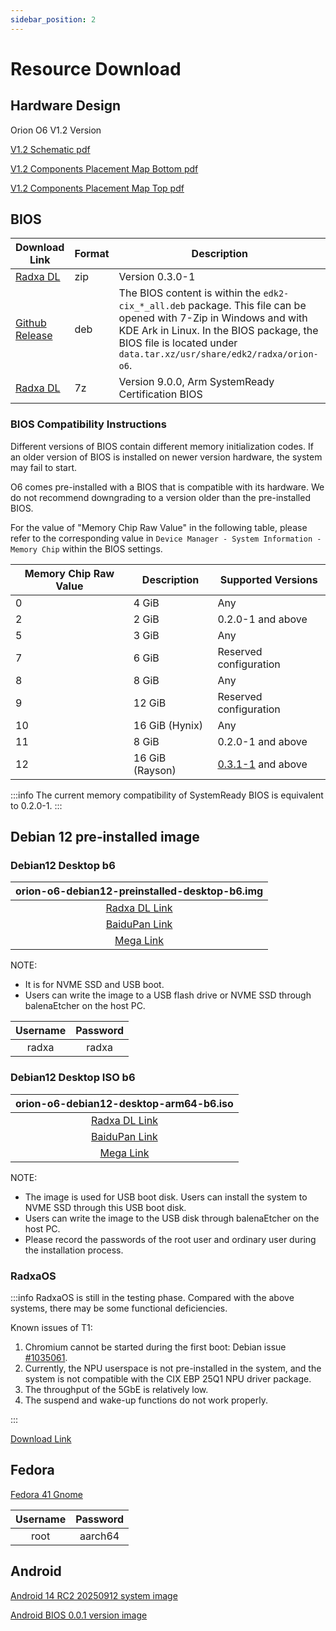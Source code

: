 ```yaml
---
sidebar_position: 2
---
```


# Resource Download

## Hardware Design

Orion O6 V1.2 Version

[V1.2 Schematic pdf](https://dl.radxa.com/orion/o6/hw/radxa_orion_o6_v1.20_schematic.pdf)

[V1.2 Components Placement Map Bottom pdf](https://dl.radxa.com/orion/o6/hw/radxa_orion_o6_v1.20_Components_Placement_map_bot.pdf)

[V1.2 Components Placement Map Top pdf](https://dl.radxa.com/orion/o6/hw/radxa_orion_o6_v1.20_Components_Placement_map_top.pdf)

## BIOS

| Download Link                                                                             | Format | Description                                                                                                                                                                                                                            |
| ----------------------------------------------------------------------------------------- | ------ | -------------------------------------------------------------------------------------------------------------------------------------------------------------------------------------------------------------------------------------- |
| [Radxa DL](https://dl.radxa.com/orion/o6/images/bios/orion-o6-bios-0.3.0-1.zip)           | zip    | Version 0.3.0-1                                                                                                                                                                                                                        |
| [Github Release](https://github.com/radxa-pkg/edk2-cix/releases/latest)                   | deb    | The BIOS content is within the `edk2-cix_*_all.deb` package. This file can be opened with 7-Zip in Windows and with KDE Ark in Linux. In the BIOS package, the BIOS file is located under `data.tar.xz/usr/share/edk2/radxa/orion-o6`. |
| [Radxa DL](https://dl.radxa.com/orion/o6/images/bios/SystemReady/latest/orion-o6-bios.7z) | 7z     | Version 9.0.0, Arm SystemReady Certification BIOS                                                                                                                                                                                      |

### BIOS Compatibility Instructions

Different versions of BIOS contain different memory initialization codes. If an older version of BIOS is installed on newer version hardware, the system may fail to start.

O6 comes pre-installed with a BIOS that is compatible with its hardware. We do not recommend downgrading to a version older than the pre-installed BIOS.

For the value of "Memory Chip Raw Value" in the following table, please refer to the corresponding value in `Device Manager - System Information - Memory Chip` within the BIOS settings.

| Memory Chip Raw Value | Description     | Supported Versions                                                                                            |
| --------------------- | --------------- | ------------------------------------------------------------------------------------------------------------- |
| 0                     | 4 GiB           | Any                                                                                                           |
| 2                     | 2 GiB           | 0.2.0-1 and above                                                                                             |
| 5                     | 3 GiB           | Any                                                                                                           |
| 7                     | 6 GiB           | Reserved configuration                                                                                        |
| 8                     | 8 GiB           | Any                                                                                                           |
| 9                     | 12 GiB          | Reserved configuration                                                                                        |
| 10                    | 16 GiB (Hynix)  | Any                                                                                                           |
| 11                    | 8 GiB           | 0.2.0-1 and above                                                                                             |
| 12                    | 16 GiB (Rayson) | [0.3.1-1](https://github.com/radxa-pkg/edk2-cix/releases/download/0.3.1-1/edk2-cix_0.3.1-1_all.deb) and above |

:::info
The current memory compatibility of SystemReady BIOS is equivalent to 0.2.0-1.
:::

## Debian 12 pre‑installed image

### Debian12 Desktop b6

|                                 orion-o6-debian12-preinstalled-desktop-b6.img                                 |
| :-----------------------------------------------------------------------------------------------------------: |
| [Radxa DL Link](https://dl.radxa.com/orion/o6/images/debian/orion-o6-debian12-preinstalled-desktop-b6.img.gz) |
|                   [BaiduPan Link](https://pan.baidu.com/s/1BKqR3Q67c580ZgjnllL7Ow?pwd=w2ex)                   |
|            [Mega Link](https://mega.nz/file/x34WzQQC#UOyVPHcdMMYdSdYUsYQb2K-fWE8Zsa13QbTiLVvkIJ4)             |

NOTE:

- It is for NVME SSD and USB boot.
- Users can write the image to a USB flash drive or NVME SSD through balenaEtcher on the host PC.

| Username | Password |
| :------: | :------: |
|  radxa   |  radxa   |

### Debian12 Desktop ISO b6

|                                 orion-o6-debian12-desktop-arm64-b6.iso                                 |
| :----------------------------------------------------------------------------------------------------: |
| [Radxa DL Link](https://dl.radxa.com/orion/o6/images/debian/orion-o6-debian12-desktop-arm64-b6.iso.gz) |
|               [BaiduPan Link](https://pan.baidu.com/s/1WSrdcqFUXlkkAsvbQtVh6A?pwd=nnyi)                |
|         [Mega Link](https://mega.nz/file/kyoHkRRT#86E73AN0-bGb01mkC-U30hPBhZMabJa7Dbgcf5U2a5w)         |

NOTE:

- The image is used for USB boot disk. Users can install the system to NVME SSD through this USB boot disk.
- Users can write the image to the USB disk through balenaEtcher on the host PC.
- Please record the passwords of the root user and ordinary user during the installation process.

### RadxaOS

:::info
RadxaOS is still in the testing phase. Compared with the above systems, there may be some functional deficiencies.

Known issues of T1:

1. Chromium cannot be started during the first boot: Debian issue [#1035061](https://bugs-devel.debian.org/cgi-bin/bugreport.cgi?bug=1035061).
2. Currently, the NPU userspace is not pre-installed in the system, and the system is not compatible with the CIX EBP 25Q1 NPU driver package.
3. The throughput of the 5GbE is relatively low.
4. The suspend and wake-up functions do not work properly.

:::

[Download Link](https://github.com/radxa-build/orion-o6/releases/download/rsdk-t1/orion-o6_bookworm_gnome_t1.output.img.xz)

## Fedora

[Fedora 41 Gnome](https://openkoji.iscas.ac.cn/pub/dist-repos/dl/Radxa/Orion-O6/images/fedora-disk-gnome-workstation_radxa_orion-o6_202501041239.raw.gz)

| Username | Password |
| :------: | :------: |
|   root   | aarch64  |

## Android

[Android 14 RC2 20250912 system image](https://github.com/radxa/cix-android-manifests/releases/download/radxa-o6-android14-rc2-20250912/Radxa_Orion_O6_Android14_RC2_20250903_images.zip)

[Android BIOS 0.0.1 version image](https://github.com/radxa/cix-android-manifests/releases/download/radxa-o6-android14-rc2-20250912/orion-o6-bios-android-0.0.1.zip)
